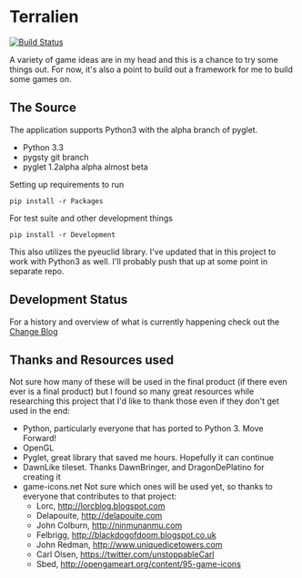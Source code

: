 # Terralien

[![Build Status](https://travis-ci.org/tredfern/terralien.png?branch=master)](https://travis-ci.org/tredfern/terralien)

A variety of game ideas are in my head and this is a chance to try some things out.
For now, it's also a point to build out a framework for me to build some games on.


## The Source

The application supports Python3 with the alpha branch of pyglet.

  * Python 3.3
  * pygsty git branch
  * pyglet 1.2alpha alpha almost beta


Setting up requirements to run

    pip install -r Packages

For test suite and other development things

    pip install -r Development

This also utilizes the pyeuclid library. I've updated that in this project to work with Python3 as well.
I'll probably push that up at some point in separate repo.

## Development Status

For a history and overview of what is currently happening check out the [Change Blog](CHANGEBLOG.md)


## Thanks and Resources used

Not sure how many of these will be used in the final product (if there even ever is
a final product) but I found so many great resources while researching this project
that I'd like to thank those even if they don't get used in the end:

 * Python, particularly everyone that has ported to Python 3. Move Forward!
 * OpenGL
 * Pyglet, great library that saved me hours. Hopefully it can continue
 * DawnLike tileset. Thanks DawnBringer, and DragonDePlatino for creating it
 * game-icons.net Not sure which ones will be used yet, so thanks to everyone
     that contributes to that project:
     - Lorc, http://lorcblog.blogspot.com
     - Delapouite, http://delapouite.com
     - John Colburn, http://ninmunanmu.com
     - Felbrigg, http://blackdogofdoom.blogspot.co.uk
     - John Redman, http://www.uniquedicetowers.com
     - Carl Olsen, https://twitter.com/unstoppableCarl
     - Sbed, http://opengameart.org/content/95-game-icons
